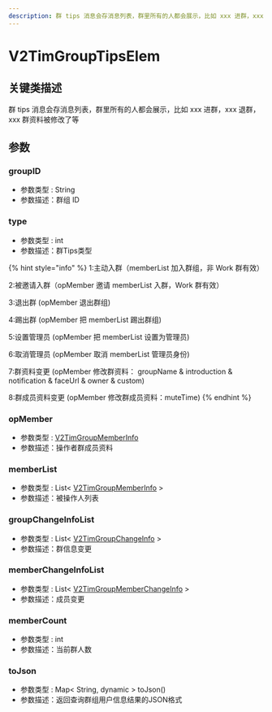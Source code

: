 ```yaml
---
description: 群 tips 消息会存消息列表，群里所有的人都会展示，比如 xxx 进群，xxx 退群，xxx 群资料被修改了等
---
```


# V2TimGroupTipsElem

## 关键类描述

群 tips 消息会存消息列表，群里所有的人都会展示，比如 xxx 进群，xxx 退群，xxx 群资料被修改了等

## 参数

### groupID

* 参数类型 : String
* 参数描述：群组 ID

### type

* 参数类型 : int
* 参数描述：群Tips类型

{% hint style="info" %}
1:主动入群（memberList 加入群组，非 Work 群有效）

2:被邀请入群（opMember 邀请 memberList 入群，Work 群有效）

3:退出群 (opMember 退出群组)

4:踢出群 (opMember 把 memberList 踢出群组)

5:设置管理员 (opMember 把 memberList 设置为管理员)

6:取消管理员 (opMember 取消 memberList 管理员身份)

7:群资料变更 (opMember 修改群资料： groupName & introduction & notification & faceUrl & owner & custom)

8:群成员资料变更 (opMember 修改群成员资料：muteTime)
{% endhint %}

### opMember

* 参数类型 : [V2TimGroupMemberInfo](v2timgroupmemberinfo.md)
* 参数描述：操作者群成员资料

### memberList

* 参数类型 : List< [V2TimGroupMemberInfo](v2timgroupmemberinfo.md) >
* 参数描述：被操作人列表

### groupChangeInfoList

* 参数类型 : List< [V2TimGroupChangeInfo](v2timgroupchangeinfo.md) >
* 参数描述：群信息变更

### memberChangeInfoList

* 参数类型 : List< [V2TimGroupMemberChangeInfo](v2timgroupmemberchangeinfo.md) >
* 参数描述：成员变更

### memberCount

* 参数类型 : int
* 参数描述：当前群人数

### toJson

* 参数类型 : Map< String, dynamic > toJson()
* 参数描述：返回查询群组用户信息结果的JSON格式
